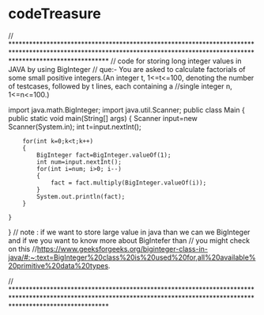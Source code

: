 # codeTreasure
// ***************************************************************************************************************************************************************************
// code for storing long integer values in JAVA by using BigInteger 
// que:- You are asked to calculate factorials of some small positive integers.(An integer t, 1<=t<=100, denoting the number of testcases, followed by t lines, each containing a //single integer n, 1<=n<=100.)

import java.math.BigInteger;
import java.util.Scanner;
public class Main
{
	public static void main(String[] args) 
	{
	    Scanner input=new Scanner(System.in);
		int t=input.nextInt();
		
	    for(int k=0;k<t;k++)
	    {
		    BigInteger fact=BigInteger.valueOf(1);
		    int num=input.nextInt();
		    for(int i=num; i>0; i--)
		    {
		        fact = fact.multiply(BigInteger.valueOf(i));
		    }
		    System.out.println(fact);
		}
		
	}
}
// note : if we want to store large value in java than we can we BigInteger and if we you want to know more about BigIntefer than
// you might check on this 
//https://www.geeksforgeeks.org/biginteger-class-in-java/#:~:text=BigInteger%20class%20is%20used%20for,all%20available%20primitive%20data%20types.

// ***************************************************************************************************************************************************************************
